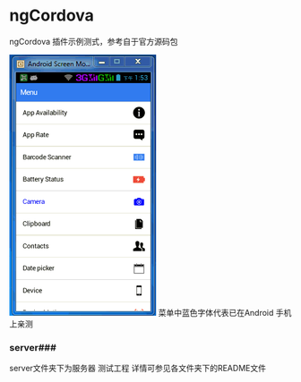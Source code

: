 # ngCordova
ngCordova 插件示例测式，参考自于官方源码包


![](https://github.com/longtaoge/ngCordova/blob/master/ngcordova.gif)
菜单中蓝色字体代表已在Android 手机上亲测


### server###

server文件夹下为服务器 测试工程 详情可参见各文件夹下的README文件